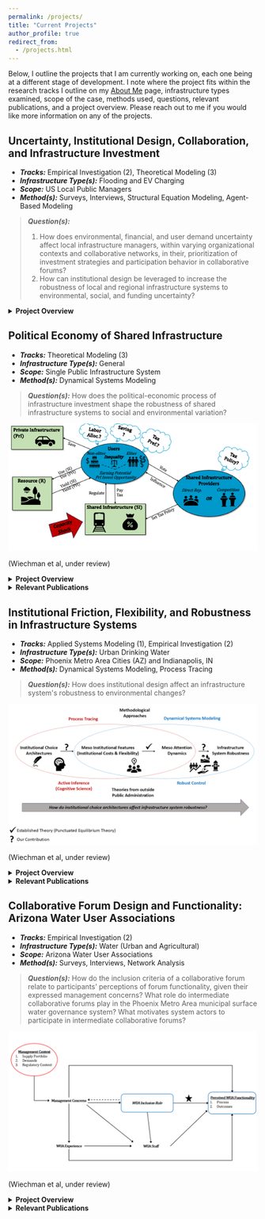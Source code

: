 ```yaml
---
permalink: /projects/
title: "Current Projects"
author_profile: true
redirect_from: 
  - /projects.html
---
```


Below, I outline the projects that I am currently working on, each one being at a different stage of development. I note where the project fits within the research tracks I outline on my [About Me](/about/) page, infrastructure types examined, scope of the case, methods used, questions, relevant publications, and a project overview. Please reach out to me if you would like more information on any of the projects. 

## Uncertainty, Institutional Design, Collaboration, and Infrastructure Investment
- ***Tracks:*** Empirical Investigation (2), Theoretical Modeling (3)
- ***Infrastructure Type(s):*** Flooding and EV Charging
- ***Scope:*** US Local Public Managers 
- ***Method(s):*** Surveys, Interviews, Structural Equation Modeling, Agent-Based Modeling

> ***Question(s):***
> 1. How does environmental, financial, and user demand uncertainty affect local infrastructure managers, within varying organizational contexts and collaborative networks, in their, prioritization of investment strategies and participation behavior in collaborative forums?
> 2. How can institutional design be leveraged to increase the robustness of local and regional infrastructure systems to environmental, social, and funding uncertainty?

<details>
  <summary>
    <strong>Project Overview</strong>
  </summary>
<p>There is a resounding call from academics and practitioners to transition critical infrastructure systems, such as drinking water, storm water, transportation, and electricity, to both mitigate negative human influence on the environment and ensure that such critical systems can maintain their desired performance in unprecedented environmental changes (a.k.a., resilience). Moreover, the opportunity for transition coincides with increasing recognition of the need to fairly distribute the benefits and costs of infrastructure systems given their fundamental public value. 
</p>
<p>
However, given profound uncertainty pertaining to environmental and sociopolitical futures that our infrastructure systems are embedded within, it is imperative that our focus in deriving solutions extends beyond discrete investment or policy recommendations and examines the technical, institutional, and human determinants of information processing capacity that govern public infrastructure at multiple jurisdictional levels. One-shot policies can get our systems closer to a desired state, but neglecting the processes responsible for enacting and implementing the policy avoids the reality that there will always be a future problem. 
</p>
<p>
Thus, the central motivation behind this project, which serves as the core of my postdoctoral work at Princeton and the Levin Lab, is understanding (i) the technical, institutional, and human constraints on information processing within policy and administrative systems governing public infrastructure and (ii) the implications of these constraints for the resilience and fairness of our critical infrastructure systems.
</p>
<p>
The project consists of two parallel lines of scholarly investigation: one empirical and one theoretical. The empirical work centers around a survey of local infrastructure providers in the US, specializing in flooding and EV charging infrastructure, regarding their investment priorities, strategies, and collaborative behavior with regional organizations and peer providers. The planned survey is a follow-up to a 2022 survey conducted by Indiana University (<a href="https://mgmt.lab.indiana.edu/performance/index.html">website</a>) as an assessment of Biden era infrastructure legislation implementation. Given repeals of federal funding in 2025, this next survey will also serve to assess the effect major investment repeals on local infrastructure planning and perception of policy uncertainty. 
</p>
<p>
On the theory side, I am developing an agent-based model (ABM) of collective information processing in a regional coupled infrastructure system that extends prior work I have done on information processing in infrastructure providers (see below) to a network of multiple coordinating providers in a common biophysical and sociopolitical environment. The ABM will allow for simulation of the effect alternative regional cooordination schemes, investment priorities, and planning protocols will have on the robustness of infrastructure systems. 
</p>

</details>

## Political Economy of Shared Infrastructure
- ***Tracks:*** Theoretical Modeling (3)
- ***Infrastructure Type(s):*** General
- ***Scope:*** Single Public Infrastructure System
- ***Method(s):*** Dynamical Systems Modeling

> ***Question(s):***
> How does the political-economic process of infrastructure investment shape the robustness of shared infrastructure systems to social and environmental variation?

![Political Economy of Shared Infrastructure Model Overview](/images/Ch2_ModelOverview_PNAS.png)

(Wiechman et al, under review)

<details>
  <summary>
    <strong>Project Overview</strong>
  </summary>
</details>

<details>
  <summary>
    <strong> Relevant Publications </strong>
  </summary>

  <em>Under Review</em>: "Politics, Inequality, & Robustness of Shared Infrastructure Systems in the Anthropocene" with Margaret Garcia and Marty Anderies
</details>
    
## Institutional Friction, Flexibility, and Robustness in Infrastructure Systems

- ***Tracks:*** Applied Systems Modeling (1), Empirical Investigation (2)
- ***Infrastructure Type(s):*** Urban Drinking Water
- ***Scope:*** Phoenix Metro Area Cities (AZ) and Indianapolis, IN
- ***Method(s):*** Dynamical Systems Modeling, Process Tracing

> ***Question(s):***
> How does institutional design affect an infrastructure system's robustness to environmental changes?

![Institutional Choice Architectures Model Overview](/images/InstFriction_OurApproach.png)

(Wiechman et al, under review)

<details>
  <summary>
    <strong>Project Overview</strong>
  </summary>
</details>

<details>
  <summary>
    <strong> Relevant Publications </strong>
  </summary>

  <em>Under Review</em>: "Connecting Institutional Design to Infrastructure System Robustness: A Mixed Methods Investigation of Organizational Choice" with Aaron Deslatte, Elizabeth Koebele, Margaret Garcia, and Marty Anderies
<br>
<br>
<em>Public Administration</em>: "Embracing the ambiguity: Tracing climate response diversity in urban water management. " with Aaron Deslatte (lead) and Elizabeth Koebele (2025) <a href="https://doi.org/10.1111/padm.13017">link</a>
<br>
<br>
<em>Water Resources Research</em>: "Institutional Dynamics Impact the Response of Urban Socio-Hydrologic Systems to Supply Challenges" with Sara Alonso Vicario, Koorosh Azizi, George Hornberger, Margaret Garcia, and Marty Anderies (2024) <a href="https://doi.org/10.1029/2023WR035565">link</a>
<br>
<br>
<em>International Review of Public Policy</em>: "Institutions, Voids, and Dependencies: Tracing the Designs and Robustness of Urban Water Systems" with Aaron Deslatte (lead), Elizabeth Koebele, Lauren Bartels, Sara Alonso Vicario, Celeste Coughlin, and Desi Rybolt (2023) <a href="https://journals.openedition.org/irpp/3455">link</a>
</details> 

## Collaborative Forum Design and Functionality: Arizona Water User Associations

- ***Tracks:*** Empirical Investigation (2)
- ***Infrastructure Type(s):*** Water (Urban and Agricultural)
- ***Scope:*** Arizona Water User Associations
- ***Method(s):*** Surveys, Interviews, Network Analysis

> ***Question(s):***
> How do the inclusion criteria of a collaborative forum relate to participants’ perceptions of forum functionality, given their expressed management concerns?
> What role do intermediate collaborative forums play in the Phoenix Metro Area municipal surface water governance system?
> What motivates system actors to participate in intermediate collaborative forums?

![WUA Approach](/images/WUA_Figure1_R1.png)

(Wiechman et al, under review)

<details>
  <summary>
    <strong>Project Overview</strong>
  </summary>
</details>

<details>
  <summary>
    <strong> Relevant Publications </strong>
  </summary>
  <em>Under Review</em>: "The Inclusion-Consensus Trade-off: Comparing the Design and Functionality of Collaborative Water Governance Forums" with Elizabeth Koebele, Margaret Garcia, and Marty Anderies
<br>
<br>
  <em>Journal of Public Administration Research and Theory</em>: "The Role of Intermediate Collaborative Forums in Polycentric Environmental Governance" with Sara Alonso Vicario and Elizabeth Koebele (2023) <a href="https://doi.org/10.1093/jopart/muad017">link</a>
</details>
